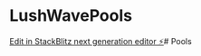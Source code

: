 # LushWavePools

[Edit in StackBlitz next generation editor ⚡️](https://stackblitz.com/~/github.com/Nikhil-z/LushWavePools)# Pools
